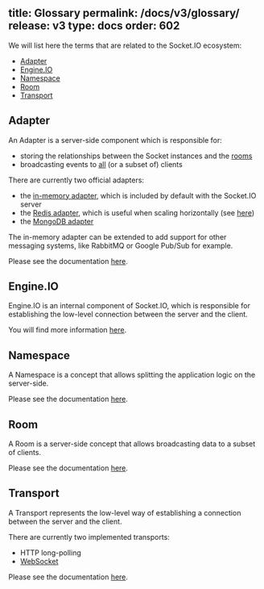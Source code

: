 title: Glossary
permalink: /docs/v3/glossary/
release: v3
type: docs
order: 602
---

We will list here the terms that are related to the Socket.IO ecosystem:

- [Adapter](#Adapter)
- [Engine.IO](#Engine-IO)
- [Namespace](#Namespace)
- [Room](#Room)
- [Transport](#Transport)

## Adapter

An Adapter is a server-side component which is responsible for:

- storing the relationships between the Socket instances and the [rooms](/docs/v3/rooms/)
- broadcasting events to [all](/docs/v3/broadcasting-events/) (or a subset of) clients

There are currently two official adapters:

- the [in-memory adapter](https://github.com/socketio/socket.io-adapter/), which is included by default with the Socket.IO server
- the [Redis adapter](https://github.com/socketio/socket.io-redis-adapter), which is useful when scaling horizontally (see [here](/docs/v4/using-multiple-nodes/))
- the [MongoDB adapter](https://github.com/socketio/socket.io-mongo-adapter)

The in-memory adapter can be extended to add support for other messaging systems, like RabbitMQ or Google Pub/Sub for example.

Please see the documentation [here](/docs/v3/rooms/#Implementation-details/).

## Engine.IO

Engine.IO is an internal component of Socket.IO, which is responsible for establishing the low-level connection between the server and the client.

You will find more information [here](/docs/v4/how-it-works/).

## Namespace

A Namespace is a concept that allows splitting the application logic on the server-side.

Please see the documentation [here](/docs/v3/namespaces/).

## Room

A Room is a server-side concept that allows broadcasting data to a subset of clients.

Please see the documentation [here](/docs/v3/rooms/).

## Transport

A Transport represents the low-level way of establishing a connection between the server and the client.

There are currently two implemented transports:

- HTTP long-polling
- [WebSocket](https://developer.mozilla.org/en-US/docs/Web/API/WebSockets_API)

Please see the documentation [here](/docs/v3/how-it-works/#Transports).
